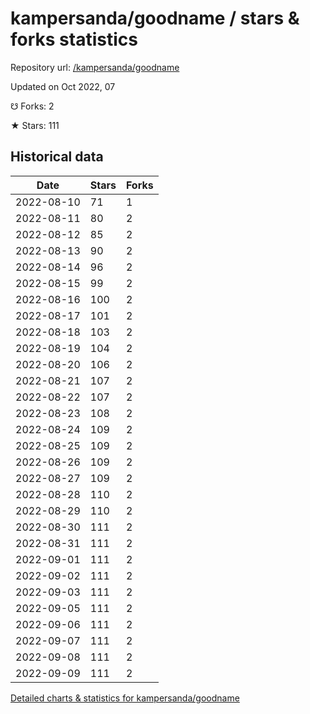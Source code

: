 # kampersanda/goodname / stars & forks statistics

Repository url: [/kampersanda/goodname](https://github.com/kampersanda/goodname)

Updated on Oct 2022, 07

☋ Forks: 2

★ Stars: 111

## Historical data
| Date | Stars | Forks |
|------|-------|-------|
| 2022-08-10 | 71 | 1 | 
| 2022-08-11 | 80 | 2 | 
| 2022-08-12 | 85 | 2 | 
| 2022-08-13 | 90 | 2 | 
| 2022-08-14 | 96 | 2 | 
| 2022-08-15 | 99 | 2 | 
| 2022-08-16 | 100 | 2 | 
| 2022-08-17 | 101 | 2 | 
| 2022-08-18 | 103 | 2 | 
| 2022-08-19 | 104 | 2 | 
| 2022-08-20 | 106 | 2 | 
| 2022-08-21 | 107 | 2 | 
| 2022-08-22 | 107 | 2 | 
| 2022-08-23 | 108 | 2 | 
| 2022-08-24 | 109 | 2 | 
| 2022-08-25 | 109 | 2 | 
| 2022-08-26 | 109 | 2 | 
| 2022-08-27 | 109 | 2 | 
| 2022-08-28 | 110 | 2 | 
| 2022-08-29 | 110 | 2 | 
| 2022-08-30 | 111 | 2 | 
| 2022-08-31 | 111 | 2 | 
| 2022-09-01 | 111 | 2 | 
| 2022-09-02 | 111 | 2 | 
| 2022-09-03 | 111 | 2 | 
| 2022-09-05 | 111 | 2 | 
| 2022-09-06 | 111 | 2 | 
| 2022-09-07 | 111 | 2 | 
| 2022-09-08 | 111 | 2 | 
| 2022-09-09 | 111 | 2 | 


[Detailed charts & statistics for kampersanda/goodname](https://reviewgithub.com/rep/kampersanda/goodname)
